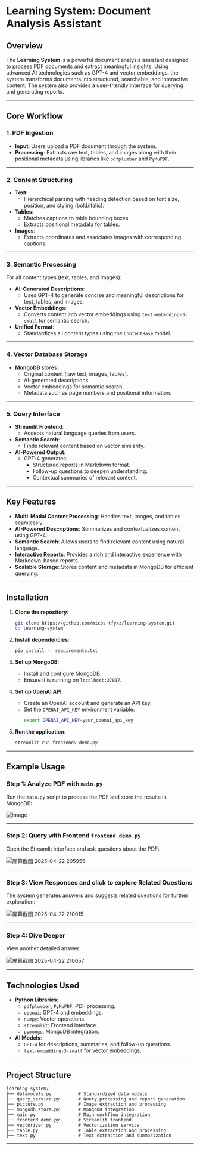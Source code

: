 # Learning System: Document Analysis Assistant

## Overview

The **Learning System** is a powerful document analysis assistant designed to process PDF documents and extract meaningful insights. Using advanced AI technologies such as GPT-4 and vector embeddings, the system transforms documents into structured, searchable, and interactive content. The system also provides a user-friendly interface for querying and generating reports.

---

## Core Workflow

### 1. PDF Ingestion
- **Input**: Users upload a PDF document through the system.
- **Processing**: Extracts raw text, tables, and images along with their positional metadata using libraries like `pdfplumber` and `PyMuPDF`.

---

### 2. Content Structuring
- **Text**: 
  - Hierarchical parsing with heading detection based on font size, position, and styling (bold/italic).
- **Tables**:
  - Matches captions to table bounding boxes.
  - Extracts positional metadata for tables.
- **Images**:
  - Extracts coordinates and associates images with corresponding captions.

---

### 3. Semantic Processing
For all content types (text, tables, and images):
- **AI-Generated Descriptions**:
  - Uses GPT-4 to generate concise and meaningful descriptions for text, tables, and images.
- **Vector Embeddings**:
  - Converts content into vector embeddings using `text-embedding-3-small` for semantic search.
- **Unified Format**:
  - Standardizes all content types using the `ContentBase` model.

---

### 4. Vector Database Storage
- **MongoDB** stores:
  - Original content (raw text, images, tables).
  - AI-generated descriptions.
  - Vector embeddings for semantic search.
  - Metadata such as page numbers and positional information.

---

### 5. Query Interface
- **Streamlit Frontend**:
  - Accepts natural language queries from users.
- **Semantic Search**:
  - Finds relevant content based on vector similarity.
- **AI-Powered Output**:
  - GPT-4 generates:
    - Structured reports in Markdown format.
    - Follow-up questions to deepen understanding.
    - Contextual summaries of relevant content.

---

## Key Features
- **Multi-Modal Content Processing**: Handles text, images, and tables seamlessly.
- **AI-Powered Descriptions**: Summarizes and contextualizes content using GPT-4.
- **Semantic Search**: Allows users to find relevant content using natural language.
- **Interactive Reports**: Provides a rich and interactive experience with Markdown-based reports.
- **Scalable Storage**: Stores content and metadata in MongoDB for efficient querying.

---

## Installation

1. **Clone the repository**:
   ```bash
   git clone https://github.com/micos-tfyxz/learning-system.git
   cd learning-system
   ```

2. **Install dependencies**:
   ```bash
   pip install -r requirements.txt
   ```

3. **Set up MongoDB**:
   - Install and configure MongoDB.
   - Ensure it is running on `localhost:27017`.

4. **Set up OpenAI API**:
   - Create an OpenAI account and generate an API key.
   - Set the `OPENAI_API_KEY` environment variable:
     ```bash
     export OPENAI_API_KEY=your_openai_api_key
     ```

5. **Run the application**:
   ```bash
   streamlit run frontend\ demo.py
   ```

---

## Example Usage

### Step 1: Analyze PDF with `main.py`
Run the `main.py` script to process the PDF and store the results in MongoDB:

![image](https://github.com/user-attachments/assets/8d65ffc8-2a7a-4272-b575-22ae9ef2a967)

---

### Step 2: Query with Frontend `frontend demo.py`
Open the Streamlit interface and ask questions about the PDF:

![屏幕截图 2025-04-22 205955](https://github.com/user-attachments/assets/fbedf14d-532f-43bc-a85f-102fbc06471a)

---

### Step 3: View Responses and click to explore Related Questions
The system generates answers and suggests related questions for further exploration:

![屏幕截图 2025-04-22 210015](https://github.com/user-attachments/assets/eeb0f4c1-48f3-4a0b-be45-3dd311ba7062)

---

### Step 4: Dive Deeper
View another detailed answer:

![屏幕截图 2025-04-22 210057](https://github.com/user-attachments/assets/38d16ee1-e273-4fb6-ba9a-52c55dfb8b11)

---

## Technologies Used
- **Python Libraries**:
  - `pdfplumber`, `PyMuPDF`: PDF processing.
  - `openai`: GPT-4 and embeddings.
  - `numpy`: Vector operations.
  - `streamlit`: Frontend interface.
  - `pymongo`: MongoDB integration.
- **AI Models**:
  - `GPT-4` for descriptions, summaries, and follow-up questions.
  - `text-embedding-3-small` for vector embeddings.

---

## Project Structure
```
learning-system/
├── datamodels.py          # Standardized data models
├── query_service.py       # Query processing and report generation
├── picture.py             # Image extraction and processing
├── mongodb_store.py       # MongoDB integration
├── main.py                # Main workflow integration
├── frontend demo.py       # Streamlit frontend
├── vectorizer.py          # Vectorization service
├── table.py               # Table extraction and processing
├── text.py                # Text extraction and summarization
```

---
